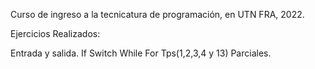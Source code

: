 Curso de ingreso a la tecnicatura de programación, en UTN FRA, 2022.

Ejercicios Realizados:

   Entrada y salida.
   If
   Switch
   While
   For
   Tps(1,2,3,4 y 13)
   Parciales.